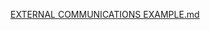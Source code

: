 [EXTERNAL COMMUNICATIONS EXAMPLE.md](https://github.com/Tehbeardedgamer/EXTERNALCOMMUNICATIONS/files/12600705/EXTERNAL.COMMUNICATIONS.EXAMPLE.md)
